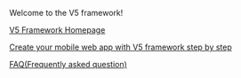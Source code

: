 Welcome to the V5 framework!

[V5 Framework Homepage](http://v5framework.com/)

[Create your mobile web app with V5 framework step by step](https://github.com/V5Framework/V5/wiki/Create-your-mobile-web-app-with-V5-framework-step-by-step)

[FAQ(Frequently asked question)](https://github.com/V5Framework/V5/wiki/FAQ)